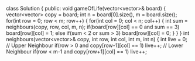 class Solution {
public:
void gameOfLife(vector<vector<int>>& board) {
vector<vector<int>> copy = board;
int n = board[0].size(), m = board.size();
for(int row = 0; row < m; row++)
{
for(int col = 0; col < n; col++)
{
int sum = neighbours(copy, row, col, m, n);
if(board[row][col] == 0 and sum == 3) board[row][col] = 1;
else if(sum < 2 or sum > 3) board[row][col] = 0;
}
}
}
int neighbours(vector<vector<int>>& copy, int row, int col, int m, int n)
{
int live = 0;
// Upper Neighbour
if(row > 0 and copy[row-1][col] == 1) live++;
// Lower Neighbour
if(row < m-1 and copy[row+1][col] == 1) live++;